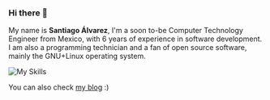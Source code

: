 ### Hi there 👋

My name is **Santiago Álvarez**, I'm a soon to-be Computer Technology Engineer from Mexico, with 6 years of experience in software development. I am also a programming technician and a fan of open source software, mainly the GNU+Linux operating system.

![My Skills](https://skillicons.dev/icons?i=cpp,linux,python,html,css,react,mysql,git,matlab,unity,androidstudio)

You can also check [my blog](https://santiagoalvz.wordpress.com/) :)
